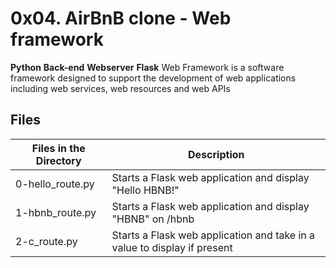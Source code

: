 # 0x04. AirBnB clone - Web framework

**Python** **Back-end** **Webserver** **Flask**
Web Framework is a software framework designed to support the development of web applications including web services, web resources and web APIs

## Files

| Files in the Directory | Description                                                              |
| ---------------------- | ------------------------------------------------------------------------ |
| 0-hello_route.py       | Starts a Flask web application and display "Hello HBNB!"                 |
| 1-hbnb_route.py        | Starts a Flask web application and display "HBNB" on /hbnb               |
| 2-c_route.py           | Starts a Flask web application and take in a value to display if present |
